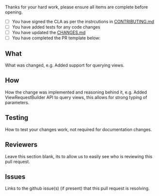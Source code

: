 Thanks for your hard work, please ensure all items are complete before opening.

- [ ] You have signed the CLA as per the instrcutions in [CONTRIBUTING.md](https://github.com/cloudant/java-cloudant/blob/master/CONTRIBUTING.md#contributor-license-agreement)
- [ ] You have added tests for any code changes
- [ ] You have updated the [CHANGES.md](https://github.com/cloudant/java-cloudant/blob/master/CHANGES.md) 
- [ ] You have completed the PR template below:

## What

What was changed, e.g. Added support for querying views.

## How

How the change was implemented and reasoning behind it, e.g. Added ViewRequestBuilder API to query views, this allows for
strong typing of parameters.

## Testing

How to test your changes work, not required for documentation changes.

## Reviewers

Leave this section blank, its to allow us to easily see who is reviewing this pull request.

## Issues

Links to the github issue(s) (if present) that this pull request is resolving.
